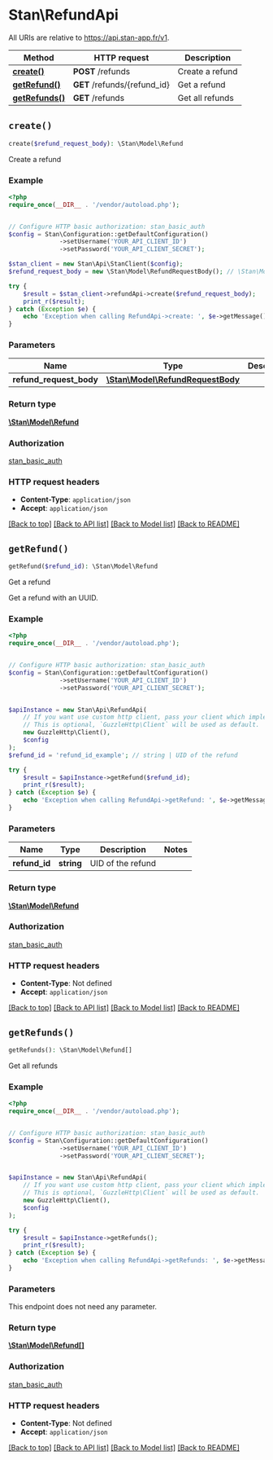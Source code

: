# Stan\RefundApi

All URIs are relative to https://api.stan-app.fr/v1.

Method | HTTP request | Description
------------- | ------------- | -------------
[**create()**](RefundApi.md#create) | **POST** /refunds | Create a refund
[**getRefund()**](RefundApi.md#getRefund) | **GET** /refunds/{refund_id} | Get a refund
[**getRefunds()**](RefundApi.md#getRefunds) | **GET** /refunds | Get all refunds


## `create()`

```php
create($refund_request_body): \Stan\Model\Refund
```

Create a refund

### Example

```php
<?php
require_once(__DIR__ . '/vendor/autoload.php');


// Configure HTTP basic authorization: stan_basic_auth
$config = Stan\Configuration::getDefaultConfiguration()
              ->setUsername('YOUR_API_CLIENT_ID')
              ->setPassword('YOUR_API_CLIENT_SECRET');

$stan_client = new Stan\Api\StanClient($config);
$refund_request_body = new \Stan\Model\RefundRequestBody(); // \Stan\Model\RefundRequestBody

try {
    $result = $stan_client->refundApi->create($refund_request_body);
    print_r($result);
} catch (Exception $e) {
    echo 'Exception when calling RefundApi->create: ', $e->getMessage(), PHP_EOL;
}
```

### Parameters

Name | Type | Description  | Notes
------------- | ------------- | ------------- | -------------
 **refund_request_body** | [**\Stan\Model\RefundRequestBody**](../Model/RefundRequestBody.md)|  | [optional]

### Return type

[**\Stan\Model\Refund**](../Model/Refund.md)

### Authorization

[stan_basic_auth](../../README.md#stan_basic_auth)

### HTTP request headers

- **Content-Type**: `application/json`
- **Accept**: `application/json`

[[Back to top]](#) [[Back to API list]](../../README.md#endpoints)
[[Back to Model list]](../../README.md#models)
[[Back to README]](../../README.md)

## `getRefund()`

```php
getRefund($refund_id): \Stan\Model\Refund
```

Get a refund

Get a refund with an UUID.

### Example

```php
<?php
require_once(__DIR__ . '/vendor/autoload.php');


// Configure HTTP basic authorization: stan_basic_auth
$config = Stan\Configuration::getDefaultConfiguration()
              ->setUsername('YOUR_API_CLIENT_ID')
              ->setPassword('YOUR_API_CLIENT_SECRET');


$apiInstance = new Stan\Api\RefundApi(
    // If you want use custom http client, pass your client which implements `GuzzleHttp\ClientInterface`.
    // This is optional, `GuzzleHttp\Client` will be used as default.
    new GuzzleHttp\Client(),
    $config
);
$refund_id = 'refund_id_example'; // string | UID of the refund

try {
    $result = $apiInstance->getRefund($refund_id);
    print_r($result);
} catch (Exception $e) {
    echo 'Exception when calling RefundApi->getRefund: ', $e->getMessage(), PHP_EOL;
}
```

### Parameters

Name | Type | Description  | Notes
------------- | ------------- | ------------- | -------------
 **refund_id** | **string**| UID of the refund |

### Return type

[**\Stan\Model\Refund**](../Model/Refund.md)

### Authorization

[stan_basic_auth](../../README.md#stan_basic_auth)

### HTTP request headers

- **Content-Type**: Not defined
- **Accept**: `application/json`

[[Back to top]](#) [[Back to API list]](../../README.md#endpoints)
[[Back to Model list]](../../README.md#models)
[[Back to README]](../../README.md)

## `getRefunds()`

```php
getRefunds(): \Stan\Model\Refund[]
```

Get all refunds

### Example

```php
<?php
require_once(__DIR__ . '/vendor/autoload.php');


// Configure HTTP basic authorization: stan_basic_auth
$config = Stan\Configuration::getDefaultConfiguration()
              ->setUsername('YOUR_API_CLIENT_ID')
              ->setPassword('YOUR_API_CLIENT_SECRET');


$apiInstance = new Stan\Api\RefundApi(
    // If you want use custom http client, pass your client which implements `GuzzleHttp\ClientInterface`.
    // This is optional, `GuzzleHttp\Client` will be used as default.
    new GuzzleHttp\Client(),
    $config
);

try {
    $result = $apiInstance->getRefunds();
    print_r($result);
} catch (Exception $e) {
    echo 'Exception when calling RefundApi->getRefunds: ', $e->getMessage(), PHP_EOL;
}
```

### Parameters

This endpoint does not need any parameter.

### Return type

[**\Stan\Model\Refund[]**](../Model/Refund.md)

### Authorization

[stan_basic_auth](../../README.md#stan_basic_auth)

### HTTP request headers

- **Content-Type**: Not defined
- **Accept**: `application/json`

[[Back to top]](#) [[Back to API list]](../../README.md#endpoints)
[[Back to Model list]](../../README.md#models)
[[Back to README]](../../README.md)

